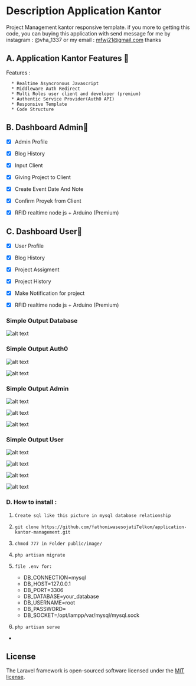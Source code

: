 # Description Application Kantor
Project Management kantor responsive template. if you more to getting this code, you can buying this application with send message for me by instagram : @vha_1337 or my email : mfwj21@gmail.com  thanks


## A.  Application Kantor Features  🚀 

Features :

      * Realtime Asyncronous Javascript
      * Middleware Auth Redirect
      * Multi Roles user client and developer (premium)
      * Authentic Service Provider(Auth0 API)
      * Responsive Template
      * Code Structure
      

## B. Dashboard Admin🚀 

- [x] Admin Profile
- [x] Blog History
- [x] Input Client
- [x] Giving Project to Client
- [x] Create Event Date And Note
- [x] Confirm Proyek from Client
- [x] RFID realtime node js + Arduino (Premium)



## C. Dashboard User🚀 

- [x] User Profile
- [x] Blog History
- [x] Project Assigment 
- [x] Project History
- [x] Make Notification for project
- [x] RFID realtime node js + Arduino (Premium)


### Simple Output Database

![alt text](https://github.com/fathoniwasesojatiTelkom/application-kantor-management/blob/master/images/database1.png)


### Simple Output Auth0

![alt text](https://github.com/fathoniwasesojatiTelkom/application-kantor-management/blob/master/images/auth1.png)

![alt text](https://github.com/fathoniwasesojatiTelkom/application-kantor-management/blob/master/images/auth2.png)


### Simple Output Admin

![alt text](https://github.com/fathoniwasesojatiTelkom/application-kantor-management/blob/master/images/admin1.png)

![alt text](https://github.com/fathoniwasesojatiTelkom/application-kantor-management/blob/master/images/admin2.png)

![alt text](https://github.com/fathoniwasesojatiTelkom/application-kantor-management/blob/master/images/admin3.png)

### Simple Output User

![alt text](https://github.com/fathoniwasesojatiTelkom/application-kantor-management/blob/master/images/user1.png)

![alt text](https://github.com/fathoniwasesojatiTelkom/application-kantor-management/blob/master/images/user2.png)

![alt text](https://github.com/fathoniwasesojatiTelkom/application-kantor-management/blob/master/images/user3.png)

![alt text](https://github.com/fathoniwasesojatiTelkom/application-kantor-management/blob/master/images/user4.png)

          
### D. How to install :

1. `Create sql like this picture in mysql database relationship`
2. `git clone https://github.com/fathoniwasesojatiTelkom/application-kantor-management.git`
3. `chmod 777 in Folder public/image/`
4. `php artisan migrate`
5. `file .env for:`

      - DB_CONNECTION=mysql
      - DB_HOST=127.0.0.1
      - DB_PORT=3306
      - DB_DATABASE=your_database
      - DB_USERNAME=root
      - DB_PASSWORD=
      - DB_SOCKET=/opt/lampp/var/mysql/mysql.sock

6. `php artisan serve`
- 

## License
The Laravel framework is open-sourced software licensed under the [MIT license](https://opensource.org/licenses/MIT).

